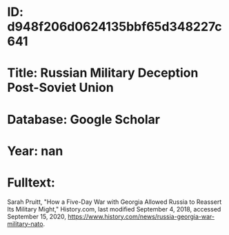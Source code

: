# ID: d948f206d0624135bbf65d348227c641
# Title: Russian Military Deception Post-Soviet Union
# Database: Google Scholar
# Year: nan
# Fulltext:
Sarah Pruitt, "How a Five-Day War with Georgia Allowed Russia to Reassert Its Military Might," History.com, last modified September 4, 2018, accessed September 15, 2020, https://www.history.com/news/russia-georgia-war-military-nato.